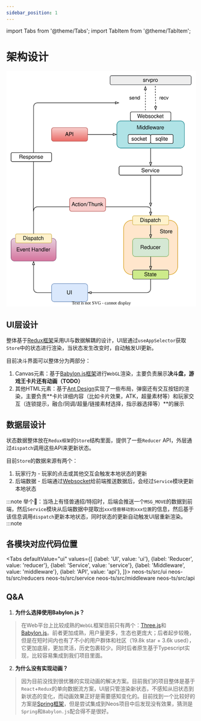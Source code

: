 ```yaml
---
sidebar_position: 1
---
```


import Tabs from '@theme/Tabs';
import TabItem from '@theme/TabItem';

# 架构设计

![arch](../assets/neos-arch.svg)

## UI层设计
整体基于[Redux框架](https://redux.js.org)采用UI与数据解耦的设计，UI层通过`useAppSelector`获取`Store`中的状态进行渲染，当状态发生改变时，自动触发UI更新。

目前决斗界面可以整体分为两部分：
1. Canvas元素：基于[Babylon.js框架](https://www.babylonjs.com)进行`WebGL`渲染，主要负责展示**决斗盘，游戏王卡片还有动画（TODO）**
2. 其他HTML元素：基于[Ant Design](https://ant.design/components/overview-cn)实现了一些布局，弹窗还有交互按钮的渲染，主要负责**卡片详细内容（比如卡片效果，ATK，超量素材等）和玩家交互（连锁提示，融合/同调/超量/链接素材选择，指示器选择等）**的展示

## 数据层设计
状态数据整体放在`Redux框架`的`Store`结构里面，提供了一些`Reducer` API，外层通过`dispatch`调用这些API来更新状态。

目前`Store`的数据来源有两个：
1. 玩家行为 - 玩家的点击或其他交互会触发本地状态的更新
2. 后端数据 - 后端通过[Websocket](https://developer.mozilla.org/en-US/docs/Web/API/WebSocket)给前端推送数据后，会经过`Service`模块更新本地状态

:::note
举个🌰：当场上有怪兽通招/特招时，后端会推送一个`MSG_MOVE`的数据到前端，然后`Service`模块从后端数据中提取出`xxx怪兽移动到xxx位置`的信息，然后基于该信息调用`dispatch`更新本地状态，同时状态的更新自动触发UI层重新渲染。
:::note

## 各模块对应代码位置
<Tabs
  defaultValue="ui"
  values={[
    {label: 'UI', value: 'ui'},
    {label: 'Reducer', value: 'reducer'},
    {label: 'Service', value: 'service'},
    {label: 'Middleware', value: 'middleware'},
    {label: 'API', value: 'api'},
  ]}>
  <TabItem value="ui">neos-ts/src/ui</TabItem>
  <TabItem value="reducer">neos-ts/src/reducers</TabItem>
  <TabItem value="service">neos-ts/src/service</TabItem>
  <TabItem value="middleware">neos-ts/src/middleware</TabItem>
  <TabItem value="api">neos-ts/src/api</TabItem>
</Tabs>

## Q&A
1. **为什么选择使用Babylon.js？**
> 在Web平台上比较成熟的`WebGL`框架目前只有两个：[Three.js](https://threejs.org/)和[Babylon.js](https://www.babylonjs.com)。前者更加成熟，用户量更多，生态也更庞大；后者起步较晚，但是在短时间内也有了不小的用户群体和社区（19.8k star + 3.6k used），它更加底层，更加灵活，历史包裹较少。同时后者原生基于Typescript实现，比较容易集成到我们项目里面。

2. **为什么没有实现动画？**
> 因为目前没找到很优雅的实现动画的解决方案。目前我们的项目整体是基于`React`+`Redux`的单向数据流方案，UI层只管渲染新状态，不感知从旧状态到新状态的变化，而动画效果正好是需要感知变化的。目前找到一个比较好的方案是[Spring框架](https://www.react-spring.dev)，但是尝试集成到Neos项目中后发现没有效果，猜测是`Spring`和`Babylon.js`配合得不是很好。
